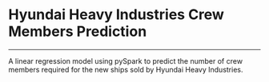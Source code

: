 # Hyundai Heavy Industries Crew Members Prediction
***
A linear regression model using pySpark to predict the number of crew members required for the new ships sold by Hyundai Heavy Industries.
